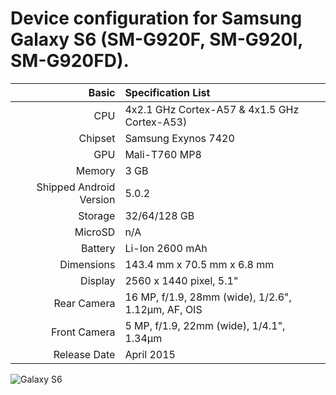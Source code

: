 Device configuration for Samsung Galaxy S6 (SM-G920F, SM-G920I, SM-G920FD).
========================================

Basic   | Specification List
-------:|:-------------------------
CPU     | 4x2.1 GHz Cortex-A57 & 4x1.5 GHz Cortex-A53)
Chipset | Samsung Exynos 7420
GPU     | Mali-T760 MP8
Memory  | 3 GB
Shipped Android Version | 5.0.2
Storage | 32/64/128 GB
MicroSD | n/A
Battery | Li-Ion 2600 mAh
Dimensions | 143.4 mm x 70.5 mm x 6.8 mm
Display | 2560 x 1440 pixel, 5.1"
Rear Camera  | 16 MP, f/1.9, 28mm (wide), 1/2.6", 1.12µm, AF, OIS
Front Camera | 5 MP, f/1.9, 22mm (wide), 1/4.1", 1.34µm
Release Date | April 2015

![Galaxy S6](https://fdn2.gsmarena.com/vv/pics/samsung/samsung-galaxy-s6-3.jpg "Galaxy S6")
